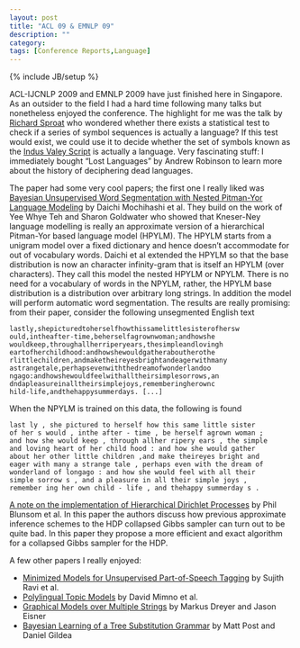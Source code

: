 ```yaml
---
layout: post
title: "ACL 09 & EMNLP 09"
description: ""
category:
tags: [Conference Reports,Language]
---
```

{% include JB/setup %}

ACL-IJCNLP 2009 and EMNLP 2009 have just finished here in Singapore. As an outsider to the field I had a hard time following many talks but nonetheless enjoyed the conference. The highlight for me was the talk by [Richard Sproat](http://rws.xoba.com/index.html) who wondered whether there exists a statistical test to check if a series of symbol sequences is actually a language? If this test would exist, we could use it to decide whether the set of symbols known as the [Indus Valey Script](http://en.wikipedia.org/wiki/Indus_script) is actually a language. Very fascinating stuff: I immediately bought “Lost Languages” by Andrew Robinson to learn more about the history of deciphering dead languages.

The paper had some very cool papers; the first one I really liked was [Bayesian Unsupervised Word Segmentation with Nested Pitman-Yor Language Modeling](http://chasen.org/~daiti-m/paper/acl2009segment.pdf) by Daichi Mochihashi et al. They build on the work of Yee Whye Teh and Sharon Goldwater who showed that Kneser-Ney language modelling is really an approximate version of a hierarchical Pitman-Yor based language model (HPYLM). The HPYLM starts from a unigram model over a fixed dictionary and hence doesn’t accommodate for out of vocabulary words. Daichi et al extended the HPYLM so that the base distribution is now an character infinity-gram that is itself an HPYLM (over characters). They call this model the nested HPYLM or NPYLM. There is no need for a vocabulary of words in the NPYLM, rather, the HPYLM base distribution is a distribution over arbitrary long strings. In addition the model will perform automatic word segmentation. The results are really promising: from their paper, consider the following unsegmented English text

    lastly,shepicturedtoherselfhowthissamelittlesisterofhersw
    ould,intheafter-time,beherselfagrownwoman;andhowshe
    wouldkeep,throughallherriperyears,thesimpleandlovingh
    eartofherchildhood:andhowshewouldgatheraboutherothe
    rlittlechildren,andmaketheireyesbrightandeagerwithmany
    astrangetale,perhapsevenwiththedreamofwonderlandoo
    ngago:andhowshewouldfeelwithalltheirsimplesorrows,an
    dndapleasureinalltheirsimplejoys,rememberingherownc
    hild-life,andthehappysummerdays. [...]

When the NPYLM is trained on this data, the following is found

    last ly , she pictured to herself how this same little sister
    of her s would , inthe after - time , be herself agrown woman ;
    and how she would keep , through allher ripery ears , the simple
    and loving heart of her child hood : and how she would gather
    about her other little children ,and make theireyes bright and
    eager with many a strange tale , perhaps even with the dream of
    wonderland of longago : and how she would feel with all their
    simple sorrow s , and a pleasure in all their simple joys ,
    remember ing her own child - life , and thehappy summerday s .

[A note on the implementation of Hierarchical Dirichlet Processes](http://homepages.inf.ed.ac.uk/pblunsom/pubs/blunsom-acl09-short.pdf) by Phil Blunsom et al. In this paper the authors discuss how previous approximate inference schemes to the HDP collapsed Gibbs sampler can turn out to be quite bad. In this paper they propose a more efficient and exact algorithm for a collapsed Gibbs sampler for the HDP.

A few other papers I really enjoyed:
* [Minimized Models for Unsupervised Part-of-Speech Tagging](http://www.isi.edu/natural-language/mt/acl09-tag.pdf) by Sujith Ravi et al.
* [Polylingual Topic Models](http://people.cs.umass.edu/~wallach/publications/mimno09polylingual.pdf) by David Mimno et al.
* [Graphical Models over Multiple Strings](http://www.aclweb.org/anthology-new/D/D09/D09-1011.pdf) by Markus Dreyer and Jason Eisner
* [Bayesian Learning of a Tree Substitution Grammar](http://www.aclweb.org/anthology/P/P09/P09-2012.pdf) by Matt Post and Daniel Gildea
